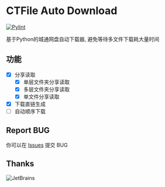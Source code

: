 # CTFile Auto Download
[![Pylint](https://github.com/haarlemmer/CTFile-Auto-Download/actions/workflows/pylint.yml/badge.svg)](https://github.com/haarlemmer/CTFile-Auto-Download/actions/workflows/pylint.yml)

基于Python的城通网盘自动下载器, 避免等待多文件下载耗大量时间

## 功能
- [X] 分享读取
    - [X] 单层文件夹分享读取
    - [X] 多层文件夹分享读取
    - [X] 单文件分享读取
- [X] 下载直链生成
- [ ] 自动顺序下载

## Report BUG
你可以在 [Issues](https://github.com/haarlemmer/CTFile-Auto-Download/issues) 提交 BUG

## Thanks
![JetBrains](https://github.com/haarlemmer/CTFile-Auto-Download/blob/master/thanks/jetbrains.png?raw=true)